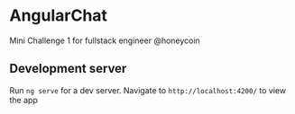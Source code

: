 # AngularChat

Mini Challenge 1 for fullstack engineer @honeycoin

## Development server

Run `ng serve` for a dev server. Navigate to `http://localhost:4200/` to view the app


